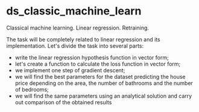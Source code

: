 # ds_classic_machine_learn
Classical machine learning. Linear regression. Retraining.

The task will be completely related to linear regression and its implementation. Let's divide the task into several parts:

- write the linear regression hypothesis function in vector form;
- let's create a function to calculate the loss function in vector form;
- we implement one step of gradient descent;
- we will find the best parameters for the dataset predicting the house price depending on the area, the number of bathrooms and the number of bedrooms;
- we will find the same parameters using an analytical solution and carry out comparison of the obtained results

